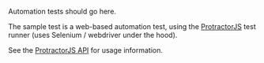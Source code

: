 Automation tests should go here.

The sample test is a web-based automation test, using the [ProtractorJS](http://www.protractortest.org/#/) test runner
(uses Selenium / webdriver under the hood).

See the [ProtractorJS API](http://www.protractortest.org/#/api) for usage information.


